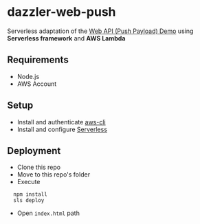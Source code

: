 # dazzler-web-push

Serverless adaptation of the [Web API (Push Payload) Demo](https://serviceworke.rs/push-payload_demo.html) using **Serverless framework** and **AWS Lambda**

## Requirements

- Node.js 
- AWS Account

## Setup

- Install and authenticate [aws-cli](https://aws.amazon.com/cli/)  
- Install and configure [Serverless](https://serverless.com/)

## Deployment

- Clone this repo
- Move to this repo's folder
- Execute 
```
  npm install
  sls deploy
```
- Open `index.html` path

